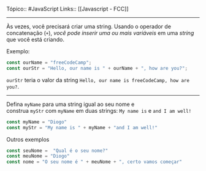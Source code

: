 Tópico:: #JavaScript 
Links:: [[Javascript - FCC]]

---

Às vezes, você precisará criar uma string. Usando o operador de concatenação (`+`), *você pode inserir uma ou mais variáveis* em uma *string* que você está criando.

Exemplo:

```js
const ourName = "freeCodeCamp";
const ourStr = "Hello, our name is " + ourName + ", how are you?";
```

`ourStr` teria o valor da string `Hello, our name is freeCodeCamp, how are you?`.

---

Defina `myName` para uma string igual ao seu nome e construa `myStr` com `myName` em duas strings: `My name is` e `and I am well!`

```js
const myName = "Diogo"
const myStr = "My name is " + myName + "and I am well!"
```

Outros exemplos

```js
const seuNome =  "Qual é o seu nome?"
const meuNome = "Diogo"
const nome = "O seu nome é " + meuNome + ", certo vamos começar"
```